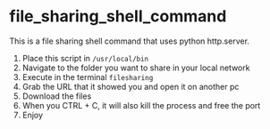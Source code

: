 # file_sharing_shell_command
This is a file sharing shell command that uses python http.server.

1. Place this script in `/usr/local/bin`
2. Navigate to the folder you want to share in your local network
3. Execute in the terminal `filesharing`
4. Grab the URL that it showed you and open it on another pc
5. Download the files
6. When you CTRL + C, it will also kill the process and free the port
7. Enjoy
